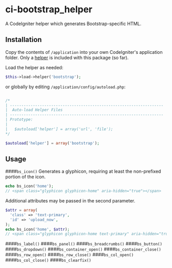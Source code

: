 ci-bootstrap_helper
=============

A CodeIgniter helper which generates Bootstrap-specific HTML.


## Installation

Copy the contents of `/application` into your own CodeIgniter's application folder.  Only a [helper](http://www.codeigniter.com/user_guide/general/helpers.html) is included with this package (so far).

Load the helper as needed:

```php
$this->load->helper('bootstrap');
```

or globally by editing `/application/config/autoload.php`:

```php

/*
| -------------------------------------------------------------------
|  Auto-load Helper Files
| -------------------------------------------------------------------
| Prototype:
|
|	$autoload['helper'] = array('url', 'file');
*/

$autoload['helper'] = array('bootstrap');
```


## Usage

####`bs_icon()`
Generates a glyphicon, requiring at least the non-prefixed portion of the icon.
```php
echo bs_icon('home');
// <span class="glyphicon glyphicon-home" aria-hidden="true"></span>
```
Additional attributes may be passed in the second parameter.
```php
$attr = array(
  'class' => 'text-primary',
  'id' => 'upload_now',
);
echo bs_icon('home', $attr);
// <span class="glyphicon glyphicon-home text-primary" aria-hidden="true" id="upload_now"></span>
```


####`bs_label()`
####`bs_panel()`
####`bs_breadcrumbs()`
####`bs_button()`
####`bs_dropdown()`
####`bs_container_open()`
####`bs_container_close()`
####`bs_row_open()`
####`bs_row_close()`
####`bs_col_open()`
####`bs_col_close()`
####`bs_clearfix()`
